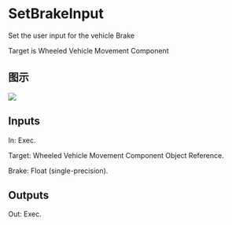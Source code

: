 # SetBrakeInput

Set the user input for the vehicle Brake

Target is Wheeled Vehicle Movement Component

## 图示

![]($-20221218-19051312.png)

## Inputs

In: Exec.

Target: Wheeled Vehicle Movement Component Object Reference.

Brake: Float (single-precision).  

## Outputs

Out: Exec.

